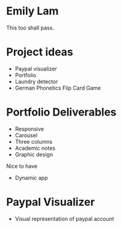 Emily Lam
========

This too shall pass.

Project ideas
========

<ul>
  <li>Paypal visualizer</li>
  <li>Portfolio</li>
  <li>Laundry detector</li>
  <li>German Phonetics Flip Card Game</li>
</ul>

Portfolio Deliverables
=========

- Responsive
- Carousel
- Three columns
- Academic notes
- Graphic design

Nice to have
- Dynamic app

Paypal Visualizer
==========

- Visual representation of paypal account
